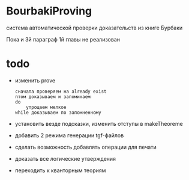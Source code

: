 # BourbakiProving
система автоматической проверки доказательств
из книге Бурбаки

Пока и 3й параграф 1й главы не реализован

# todo

* изменить prove

	```
    сначала проверяем на already exist
    птом доказываем и запоминаем
    do
        упрощаем мелкое
    while доказываем по запомненному
	```
* установить везде подсказки, изменить отступы в makeTheoreme
* добавить 2 режима генерации tgf-файлов
* сделать возможность добавлять операции для печати
* доказать все логические утверждения
* переходить к кванторным теориям
